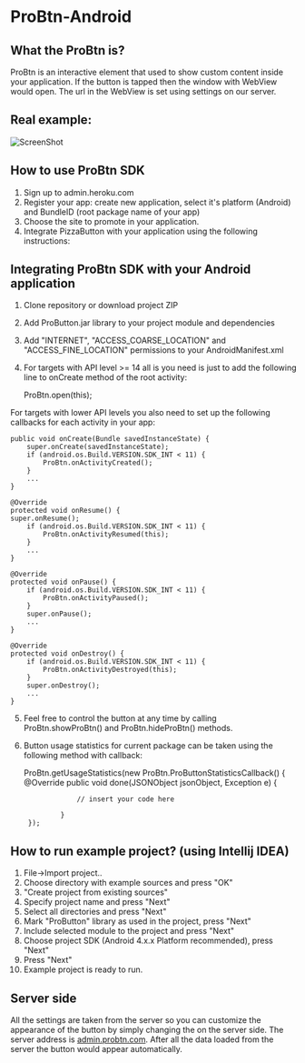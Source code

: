 ProBtn-Android
============

What the ProBtn is?
---------------------------

ProBtn is an interactive element that used to show custom content inside your application. If the button is tapped then the window with WebView would open. The url in the WebView is set using settings on our server.

Real example:
-----
![ScreenShot](http://www.probtn.com/wp-content/uploads/2013/09/pizzabtn-android.gif)

How to use ProBtn SDK
-----

1. Sign up to admin.heroku.com
2. Register your app: create new application, select it's platform (Android) and BundleID (root package name of your app)
3. Choose the site to promote in your application.
4. Integrate PizzaButton with your application using the following instructions:

Integrating ProBtn SDK with your Android application
-----

1. Clone repository or download project ZIP
2. Add ProButton.jar library to your project module and dependencies
3. Add "INTERNET", "ACCESS_COARSE_LOCATION" and "ACCESS_FINE_LOCATION" permissions to your AndroidManifest.xml 

    <uses-permission android:name="android.permission.INTERNET"/>
    <uses-permission android:name="android.permission.ACCESS_COARSE_LOCATION"/>
    <uses-permission android:name="android.permission.ACCESS_FINE_LOCATION"/>

4. For targets with API level >= 14 all is you need is just to add the following line to onCreate method of the root activity:
	
	ProBtn.open(this);
	
	
For targets with lower API levels you also need to set up the following callbacks for each activity in your app:

	public void onCreate(Bundle savedInstanceState) {
	    super.onCreate(savedInstanceState);
	    if (android.os.Build.VERSION.SDK_INT < 11) {
	        ProBtn.onActivityCreated();
	    }
	    ...
	}

	@Override
	protected void onResume() {
	super.onResume();
	    if (android.os.Build.VERSION.SDK_INT < 11) {
	        ProBtn.onActivityResumed(this);
	    }
	    ...
	}

	@Override
	protected void onPause() {
	    if (android.os.Build.VERSION.SDK_INT < 11) {
	        ProBtn.onActivityPaused();
	    }
	    super.onPause();
	    ...
	}

	@Override
	protected void onDestroy() {
	    if (android.os.Build.VERSION.SDK_INT < 11) {
	        ProBtn.onActivityDestroyed(this);
	    }
	    super.onDestroy();
	    ...
	}

5. Feel free to control the button at any time by calling ProBtn.showProBtn() and  ProBtn.hideProBtn() methods.
6. Button usage statistics for current package can be taken using the following method with callback:

	ProBtn.getUsageStatistics(new ProBtn.ProButtonStatisticsCallback() {
        	@Override
                public void done(JSONObject jsonObject, Exception e) {

                    // insert your code here

                }
        });

How to run example project? (using Intellij IDEA)
---------------
1. File->Import project..
2. Choose directory with example sources and press "OK"
3. "Create project from existing sources"
4. Specify project name and press "Next"
5. Select all directories and press "Next" 
6. Mark "ProButton" library as used in the project, press "Next"
7. Include selected module to the project and press "Next"
8. Choose project SDK (Android 4.x.x Platform recommended), press "Next"
9. Press "Next"
10. Example project is ready to run.
	
Server side
---------------

All the settings are taken from the server so you can customize the appearance of the button by simply changing the on the server side. 
The server address is [admin.probtn.com](http://admin.probtn.com/ "admin.probtn.com"). After all the data loaded from the server the button would appear automatically.

